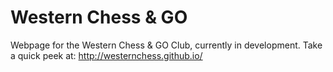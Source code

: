 # Western Chess & GO

Webpage for the Western Chess & GO Club, currently in development. Take a quick peek at: http://westernchess.github.io/
